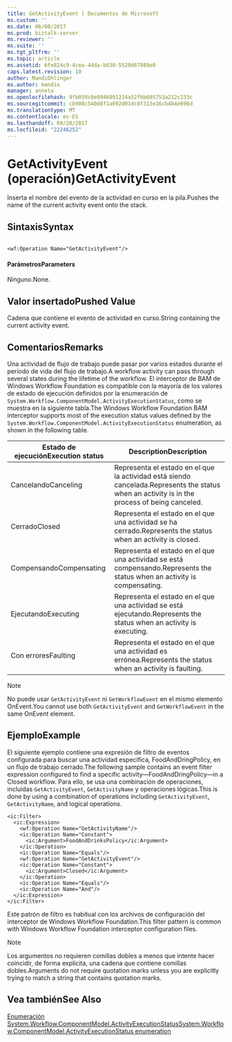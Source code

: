 ```yaml
---
title: GetActivityEvent | Documentos de Microsoft
ms.custom: ''
ms.date: 06/08/2017
ms.prod: biztalk-server
ms.reviewer: ''
ms.suite: ''
ms.tgt_pltfrm: ''
ms.topic: article
ms.assetid: 6fe824c9-4cea-44da-b830-5520d67988e0
caps.latest.revision: 10
author: MandiOhlinger
ms.author: mandia
manager: anneta
ms.openlocfilehash: 9fb039c0e9946091214a52fbb605753a212c233c
ms.sourcegitcommit: cb908c540d8f1a692d01dc8f313e16cb4b4e696d
ms.translationtype: MT
ms.contentlocale: es-ES
ms.lasthandoff: 09/20/2017
ms.locfileid: "22246252"
---
```

# <a name="getactivityevent"></a><span data-ttu-id="4b241-102">GetActivityEvent (operación)</span><span class="sxs-lookup"><span data-stu-id="4b241-102">GetActivityEvent</span></span>
<span data-ttu-id="4b241-103">Inserta el nombre del evento de la actividad en curso en la pila.</span><span class="sxs-lookup"><span data-stu-id="4b241-103">Pushes the name of the current activity event onto the stack.</span></span>  
  
## <a name="syntax"></a><span data-ttu-id="4b241-104">Sintaxis</span><span class="sxs-lookup"><span data-stu-id="4b241-104">Syntax</span></span>  
  
```  
  
<wf:Operation Name="GetActivityEvent"/>  
```  
  
#### <a name="parameters"></a><span data-ttu-id="4b241-105">Parámetros</span><span class="sxs-lookup"><span data-stu-id="4b241-105">Parameters</span></span>  
 <span data-ttu-id="4b241-106">Ninguno.</span><span class="sxs-lookup"><span data-stu-id="4b241-106">None.</span></span>  
  
## <a name="pushed-value"></a><span data-ttu-id="4b241-107">Valor insertado</span><span class="sxs-lookup"><span data-stu-id="4b241-107">Pushed Value</span></span>  
 <span data-ttu-id="4b241-108">Cadena que contiene el evento de actividad en curso.</span><span class="sxs-lookup"><span data-stu-id="4b241-108">String containing the current activity event.</span></span>  
  
## <a name="remarks"></a><span data-ttu-id="4b241-109">Comentarios</span><span class="sxs-lookup"><span data-stu-id="4b241-109">Remarks</span></span>  
 <span data-ttu-id="4b241-110">Una actividad de flujo de trabajo puede pasar por varios estados durante el período de vida del flujo de trabajo.</span><span class="sxs-lookup"><span data-stu-id="4b241-110">A workflow activity can pass through several states during the lifetime of the workflow.</span></span> <span data-ttu-id="4b241-111">El interceptor de BAM de Windows Workflow Foundation es compatible con la mayoría de los valores de estado de ejecución definidos por la enumeración de `System.Workflow.ComponentModel.ActivityExecutionStatus`, como se muestra en la siguiente tabla.</span><span class="sxs-lookup"><span data-stu-id="4b241-111">The Windows Workflow Foundation BAM interceptor supports most of the execution status values defined by the `System.Workflow.ComponentModel.ActivityExecutionStatus` enumeration, as shown in the following table.</span></span>  
  
|<span data-ttu-id="4b241-112">Estado de ejecución</span><span class="sxs-lookup"><span data-stu-id="4b241-112">Execution status</span></span>|<span data-ttu-id="4b241-113">Description</span><span class="sxs-lookup"><span data-stu-id="4b241-113">Description</span></span>|  
|----------------------|-----------------|  
|<span data-ttu-id="4b241-114">Cancelando</span><span class="sxs-lookup"><span data-stu-id="4b241-114">Canceling</span></span>|<span data-ttu-id="4b241-115">Representa el estado en el que la actividad está siendo cancelada.</span><span class="sxs-lookup"><span data-stu-id="4b241-115">Represents the status when an activity is in the process of being canceled.</span></span>|  
|<span data-ttu-id="4b241-116">Cerrado</span><span class="sxs-lookup"><span data-stu-id="4b241-116">Closed</span></span>|<span data-ttu-id="4b241-117">Representa el estado en el que una actividad se ha cerrado.</span><span class="sxs-lookup"><span data-stu-id="4b241-117">Represents the status when an activity is closed.</span></span>|  
|<span data-ttu-id="4b241-118">Compensando</span><span class="sxs-lookup"><span data-stu-id="4b241-118">Compensating</span></span>|<span data-ttu-id="4b241-119">Representa el estado en el que una actividad se está compensando.</span><span class="sxs-lookup"><span data-stu-id="4b241-119">Represents the status when an activity is compensating.</span></span>|  
|<span data-ttu-id="4b241-120">Ejecutando</span><span class="sxs-lookup"><span data-stu-id="4b241-120">Executing</span></span>|<span data-ttu-id="4b241-121">Representa el estado en el que una actividad se está ejecutando.</span><span class="sxs-lookup"><span data-stu-id="4b241-121">Represents the status when an activity is executing.</span></span>|  
|<span data-ttu-id="4b241-122">Con errores</span><span class="sxs-lookup"><span data-stu-id="4b241-122">Faulting</span></span>|<span data-ttu-id="4b241-123">Representa el estado en el que una actividad es errónea.</span><span class="sxs-lookup"><span data-stu-id="4b241-123">Represents the status when an activity is faulting.</span></span>|  
  
> [!NOTE]
>  <span data-ttu-id="4b241-124">No puede usar `GetActivityEvent` ni `GetWorkflowEvent` en el mismo elemento OnEvent.</span><span class="sxs-lookup"><span data-stu-id="4b241-124">You cannot use both `GetActivityEvent` and `GetWorkflowEvent` in the same OnEvent element.</span></span>  
  
## <a name="example"></a><span data-ttu-id="4b241-125">Ejemplo</span><span class="sxs-lookup"><span data-stu-id="4b241-125">Example</span></span>  
 <span data-ttu-id="4b241-126">El siguiente ejemplo contiene una expresión de filtro de eventos configurada para buscar una actividad específica, FoodAndDringPolicy, en un flujo de trabajo cerrado.</span><span class="sxs-lookup"><span data-stu-id="4b241-126">The following sample contains an event filter expression configured to find a specific activity—FoodAndDringPolicy—in a Closed workflow.</span></span> <span data-ttu-id="4b241-127">Para ello, se usa una combinación de operaciones, incluidas `GetActivityEvent`, `GetActivityName` y operaciones lógicas.</span><span class="sxs-lookup"><span data-stu-id="4b241-127">This is done by using a combination of operations including `GetActivityEvent`, `GetActivityName`, and logical operations.</span></span>  
  
```  
<ic:Filter>  
  <ic:Expression>  
    <wf:Operation Name="GetActivityName"/>  
    <ic:Operation Name="Constant">  
      <ic:Argument>FoodAndDrinksPolicy</ic:Argument>  
    </ic:Operation>  
    <ic:Operation Name="Equals"/>  
    <wf:Operation Name="GetActivityEvent"/>  
    <ic:Operation Name="Constant">  
      <ic:Argument>Closed</ic:Argument>  
    </ic:Operation>  
    <ic:Operation Name="Equals"/>  
    <ic:Operation Name="And"/>  
  </ic:Expression>  
</ic:Filter>  
```  
  
 <span data-ttu-id="4b241-128">Este patrón de filtro es habitual con los archivos de configuración del interceptor de Windows Workflow Foundation.</span><span class="sxs-lookup"><span data-stu-id="4b241-128">This filter pattern is common with Windows Workflow Foundation interceptor configuration files.</span></span>  
  
> [!NOTE]
>  <span data-ttu-id="4b241-129">Los argumentos no requieren comillas dobles a menos que intente hacer coincidir, de forma explícita, una cadena que contiene comillas dobles.</span><span class="sxs-lookup"><span data-stu-id="4b241-129">Arguments do not require quotation marks unless you are explicitly trying to match a string that contains quotation marks.</span></span>  
  
## <a name="see-also"></a><span data-ttu-id="4b241-130">Vea también</span><span class="sxs-lookup"><span data-stu-id="4b241-130">See Also</span></span>  
 [<span data-ttu-id="4b241-131">Enumeración System.Workflow.ComponentModel.ActivityExecutionStatus</span><span class="sxs-lookup"><span data-stu-id="4b241-131">System.Workflow.ComponentModel.ActivityExecutionStatus enumeration</span></span>](http://go.microsoft.com/fwlink/?LinkId=119570)